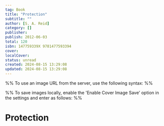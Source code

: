 ```yaml
---
tag: Book
title: "Protection"
subtitle: ""
author: [S. A. Reid]
category: []
publisher: 
publish: 2012-06-03
total: 120
isbn: 147759339X 9781477593394
cover: 
localCover: 
status: unread
created: 2024-08-15 13:29:08
updated: 2024-08-15 13:29:08
---
```


%% To use an image URL from the server, use the following syntax: %%


%% To save images locally, enable the 'Enable Cover Image Save' option in the settings and enter as follows: %%


# Protection